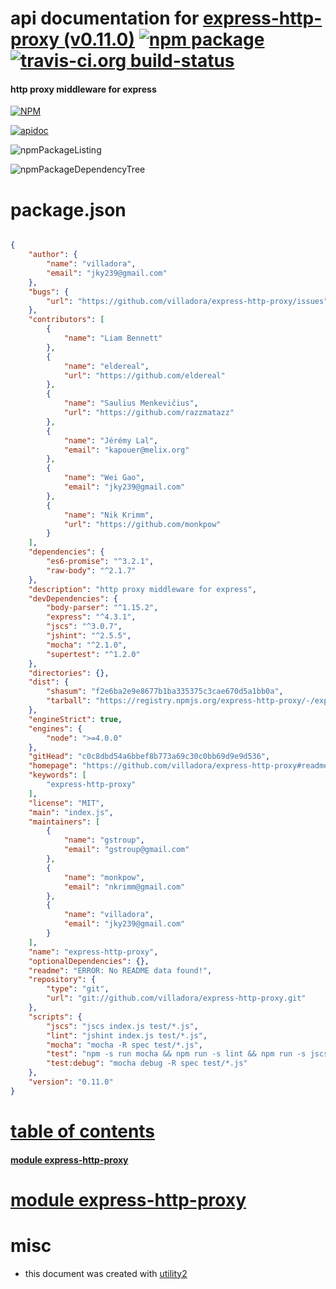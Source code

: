 # api documentation for  [express-http-proxy (v0.11.0)](https://github.com/villadora/express-http-proxy#readme)  [![npm package](https://img.shields.io/npm/v/npmdoc-express-http-proxy.svg?style=flat-square)](https://www.npmjs.org/package/npmdoc-express-http-proxy) [![travis-ci.org build-status](https://api.travis-ci.org/npmdoc/node-npmdoc-express-http-proxy.svg)](https://travis-ci.org/npmdoc/node-npmdoc-express-http-proxy)
#### http proxy middleware for express

[![NPM](https://nodei.co/npm/express-http-proxy.png?downloads=true)](https://www.npmjs.com/package/express-http-proxy)

[![apidoc](https://npmdoc.github.io/node-npmdoc-express-http-proxy/build/screenCapture.buildNpmdoc.browser._2Fhome_2Ftravis_2Fbuild_2Fnpmdoc_2Fnode-npmdoc-express-http-proxy_2Ftmp_2Fbuild_2Fapidoc.html.png)](https://npmdoc.github.io/node-npmdoc-express-http-proxy/build/apidoc.html)

![npmPackageListing](https://npmdoc.github.io/node-npmdoc-express-http-proxy/build/screenCapture.npmPackageListing.svg)

![npmPackageDependencyTree](https://npmdoc.github.io/node-npmdoc-express-http-proxy/build/screenCapture.npmPackageDependencyTree.svg)



# package.json

```json

{
    "author": {
        "name": "villadora",
        "email": "jky239@gmail.com"
    },
    "bugs": {
        "url": "https://github.com/villadora/express-http-proxy/issues"
    },
    "contributors": [
        {
            "name": "Liam Bennett"
        },
        {
            "name": "eldereal",
            "url": "https://github.com/eldereal"
        },
        {
            "name": "Saulius Menkevičius",
            "url": "https://github.com/razzmatazz"
        },
        {
            "name": "Jérémy Lal",
            "email": "kapouer@melix.org"
        },
        {
            "name": "Wei Gao",
            "email": "jky239@gmail.com"
        },
        {
            "name": "Nik Krimm",
            "url": "https://github.com/monkpow"
        }
    ],
    "dependencies": {
        "es6-promise": "^3.2.1",
        "raw-body": "^2.1.7"
    },
    "description": "http proxy middleware for express",
    "devDependencies": {
        "body-parser": "^1.15.2",
        "express": "^4.3.1",
        "jscs": "^3.0.7",
        "jshint": "^2.5.5",
        "mocha": "^2.1.0",
        "supertest": "^1.2.0"
    },
    "directories": {},
    "dist": {
        "shasum": "f2e6ba2e9e8677b1ba335375c3cae670d5a1bb0a",
        "tarball": "https://registry.npmjs.org/express-http-proxy/-/express-http-proxy-0.11.0.tgz"
    },
    "engineStrict": true,
    "engines": {
        "node": ">=4.0.0"
    },
    "gitHead": "c0c8dbd54a6bbef8b773a69c30c0bb69d9e9d536",
    "homepage": "https://github.com/villadora/express-http-proxy#readme",
    "keywords": [
        "express-http-proxy"
    ],
    "license": "MIT",
    "main": "index.js",
    "maintainers": [
        {
            "name": "gstroup",
            "email": "gstroup@gmail.com"
        },
        {
            "name": "monkpow",
            "email": "nkrimm@gmail.com"
        },
        {
            "name": "villadora",
            "email": "jky239@gmail.com"
        }
    ],
    "name": "express-http-proxy",
    "optionalDependencies": {},
    "readme": "ERROR: No README data found!",
    "repository": {
        "type": "git",
        "url": "git://github.com/villadora/express-http-proxy.git"
    },
    "scripts": {
        "jscs": "jscs index.js test/*.js",
        "lint": "jshint index.js test/*.js",
        "mocha": "mocha -R spec test/*.js",
        "test": "npm -s run mocha && npm run -s lint && npm run -s jscs",
        "test:debug": "mocha debug -R spec test/*.js"
    },
    "version": "0.11.0"
}
```



# <a name="apidoc.tableOfContents"></a>[table of contents](#apidoc.tableOfContents)

#### [module express-http-proxy](#apidoc.module.express-http-proxy)



# <a name="apidoc.module.express-http-proxy"></a>[module express-http-proxy](#apidoc.module.express-http-proxy)



# misc
- this document was created with [utility2](https://github.com/kaizhu256/node-utility2)

